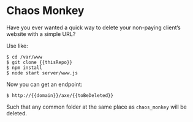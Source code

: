 # Chaos Monkey

Have you ever wanted a quick way to delete your non-paying client’s website 
with a simple URL?

Use like:

    $ cd /var/www
    $ git clone {{thisRepo}}
    $ npm install
    $ node start server/www.js

Now you can get an endpoint:

    $ http://{{domain}}/axe/{{toBeDeleted}}

Such that any common folder at the same place as `chaos_monkey` will be 
deleted.
